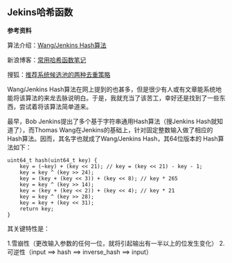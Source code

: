 ## Jekins哈希函数

**参考资料**

算法介绍：[Wang/Jenkins Hash算法](http://d0evi1.com/wang-jenkins-hash/)

新浪博客：[常用哈希函数笔记](http://blog.sina.com.cn/s/blog_70b2b6020100lexb.html)

搜狐：[推荐系统候选池的两种去重策略](https://www.sohu.com/a/231215520_499730)

Wang/Jenkins Hash算法在网上提到的也甚多，但是很少有人或有文章能系统地能将该算法的来龙去脉说明白。于是，我就充当了该苦工，幸好还是找到了一些东西，尝试着将该算法简单道来。

最早，Bob Jenkins提出了多个基于字符串通用Hash算法（搜Jenkins Hash就知道了），而Thomas Wang在Jenkins的基础上，针对固定整数输入做了相应的Hash算法。因而，其名字也就成了Wang/Jenkins Hash，其64位版本的 Hash算法如下：

```
uint64_t hash(uint64_t key) {
    key = (~key) + (key << 21); // key = (key << 21) - key - 1;
    key = key ^ (key >> 24);
    key = (key + (key << 3)) + (key << 8); // key * 265
    key = key ^ (key >> 14);
    key = (key + (key << 2)) + (key << 4); // key * 21
    key = key ^ (key >> 28);
    key = key + (key << 31);
    return key;
}
```

其关键特性是：

1.雪崩性（更改输入参数的任何一位，就将引起输出有一半以上的位发生变化）
2.可逆性（input ==> hash ==> inverse_hash ==> input）